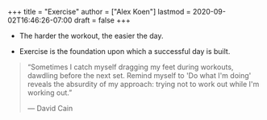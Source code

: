 +++
title = "Exercise"
author = ["Alex Koen"]
lastmod = 2020-09-02T16:46:26-07:00
draft = false
+++

-   The harder the workout, the easier the day.

-   Exercise is the foundation upon which a successful day is built.

> “Sometimes I catch myself dragging my feet during workouts, dawdling before the next set. Remind myself to 'Do what I'm doing' reveals the absurdity of my approach: trying not to work out while I'm working out.”
>
> — David Cain
